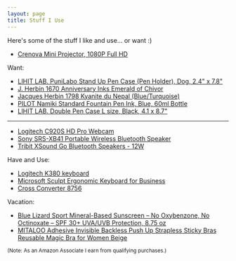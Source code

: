 ```yaml
---
layout: page
title: Stuff I Use
---
```


Here's some of the stuff I like and use... or want :)

- [Crenova Mini Projector, 1080P Full HD](https://amzn.to/2WSmEhc)

Want:

- [LIHIT LAB. PuniLabo Stand Up Pen Case (Pen Holder), Dog, 2.4" x 7.8"](https://amzn.to/2PAubhL)
- [J. Herbin 1670 Anniversary Inks Emerald of Chivor](https://amzn.to/32EfSyj)
- [Jacques Herbin 1798 Kyanite du Nepal (Blue/Turquoise)](https://amzn.to/3aiZk14)
- [PILOT Namiki Standard Fountain Pen Ink, Blue, 60ml Bottle](https://amzn.to/2vxNUYN)
- [LIHIT LAB. Double Pen Case L size, Black, 4.1 x 8.7"](https://amzn.to/388r4UY)

---

- [Logitech C920S HD Pro Webcam](https://amzn.to/3cjnTNs)
- [Sony SRS-XB41 Portable Wireless Bluetooth Speaker](https://amzn.to/2VwbCPA)
- [Tribit XSound Go Bluetooth Speakers - 12W](https://amzn.to/2TuYTtS)

Have and Use:

- [Logitech K380 keyboard](https://amzn.to/2WrN6iF)
- [Microsoft Sculpt Ergonomic Keyboard for Business](https://amzn.to/2I9veRT)
- [Cross Converter 8756](https://amzn.to/3bgVjL6)

Vacation:

- [Blue Lizard Sport Mineral-Based Sunscreen – No Oxybenzone, No Octinoxate – SPF 30+ UVA/UVB Protection, 8.75 oz](https://amzn.to/2wytAql)
- [MITALOO Adhesive Invisible Backless Push Up Strapless Sticky Bras Reusable Magic Bra for Women Beige](https://amzn.to/2VXAcZY)

<!--
- []()
- []()
- []()
- []()
- []()
- []()
-->

<small>(Note: As an Amazon Associate I earn from qualifying purchases.)</small>